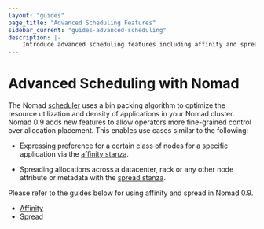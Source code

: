 ```yaml
---
layout: "guides"
page_title: "Advanced Scheduling Features"
sidebar_current: "guides-advanced-scheduling"
description: |-
    Introduce advanced scheduling features including affinity and spread.
---
```


# Advanced Scheduling with Nomad

The Nomad [scheduler][scheduling] uses a bin packing algorithm to optimize the resource utilization and density of applications in your Nomad cluster. Nomad 0.9 adds new features to allow operators more fine-grained control over allocation placement. This enables use cases similar to the following:

- Expressing preference for a certain class of nodes for a specific application via the [affinity stanza][affinity-stanza].

- Spreading allocations across a datacenter, rack or any other node attribute or metadata with the [spread stanza][spread-stanza].

Please refer to the guides below for using affinity and spread in Nomad 0.9.

- [Affinity][affinity-guide]
- [Spread][spread-guide]

[affinity-guide]: /guides/advanced-scheduling/affinity.html
[affinity-stanza]: /docs/job-specification/affinity.html
[spread-guide]: /guides/advanced-scheduling/spread.html
[spread-stanza]: /docs/job-specification/spread.html
[scheduling]: /docs/internals/scheduling.html


